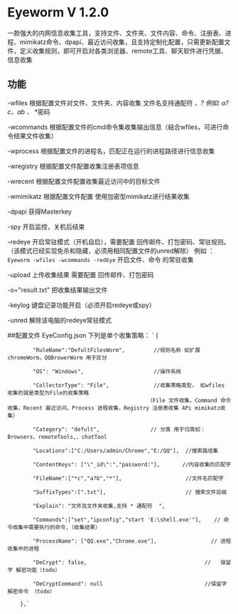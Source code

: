 # Eyeworm V 1.2.0 
一款强大的内网信息收集工具，支持文件、文件夹、文件内容、命令、注册表、进程、mimikatz命令、dpapi、最近访问收集，且支持定制化配置，只需更新配置文件，定义收集规则，即可开启对各类浏览器、remote工具、聊天软件进行凭据、信息收集
## 功能
-wfiles  根据配置文件对文件、文件夹、内容收集 文件名支持通配符 *，?  例如: a?c、ab* 、 *密码


-wcommands  根据配置文件的cmd命令集收集输出信息（結合wfiles，可进行命令结果文件收集）


-wprocess 根据配置文件的进程名，匹配正在运行的进程路径进行信息收集


-wregistry 根据配置文件配置收集注册表项信息


-wrecent  根据配置文件配置收集最近访问中的目标文件


-wmimikatz 根据配置文件配置 使用加密型mimikatz进行结果收集


-dpapi 获得Masterkey


-spy 开启监控，关机后结束


-redeye 开启常驻模式（开机自启），需要配置 回传邮件、打包密码、常驻规则。（该模式已经实现免杀和隐藏，必须用相同配置文件的unred解除）
例如 ：`Eyeworm -wfiles -wcommands -redEye` 开启文件、命令 的常驻收集


-upload 上传收集结果 需要配置 回传邮件、打包密码


-o="result.txt" 把收集结果输出文件


-keylog 键盘记录功能开启（必须开启redeye或spy）


-unred 解除该电脑的redeye常驻模式

##配置文件 EyeConfig.json
下列是单个收集策略：
`        {

            "RuleName":"DefultFilesWorm",         //规则名称 如扩展chromeWorm，QQBrowerWorm 用于区分
            
            "OS": "Windows",                      //操作系统   
            
            "CollectorType": "File",              //收集策略类型， 如wfiles 收集的就是类型为File的收集策略 
                                                （File 文件收集，Command 命令收集，Recent 最近访问，Process 进程收集，Registry 注册表收集 APi mimikatz收集）
            
            "Category": "defult",                // 分类 用于归类如：Browsers、remoteTools,、chatTool
            
            "Locations":["C:/Users/admin/Chrome","E:/QQ"],  //搜索路径集
            
            "ContentKeys": ["\"_id\":","password:"],       //内容收集的匹配字
            
            "FileName":["*c","a?b","*"],                    //文件名匹配字            
            
            "SuffixTypes":[".txt"],                         // 搜索文件后缀
            
            "Explain": "文件及文件夹收集,支持 * 通配符  ",
            
            "Commands":["set","ipconfig","start 'E:\shell.exe'"],    // 命令收集中需要执行的命令,（收集结果）
            
            "ProcessName": ["QQ.exe","Chrome.exe"],                 // 进程收集中的进程
            
            "DeCrypt": false,                                     //   保留字 解密功能（todo）
            
            "DeCryptCommand": null                                //保留字  解密命令 （todo）
            
        },`
